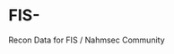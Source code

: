 # FIS-
Recon Data for FIS  /  Nahmsec Community 


[logo]: auto-generated-path-to-file-when-you-upload-image "Hover me"
